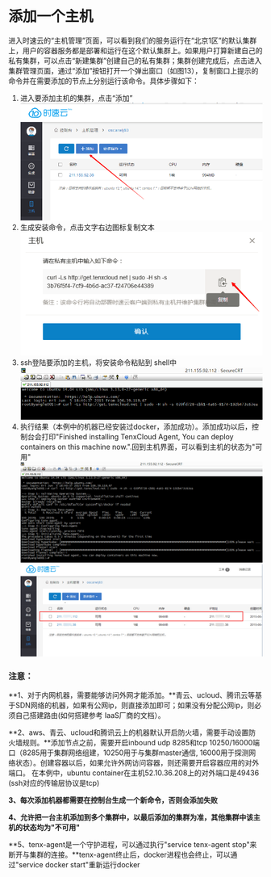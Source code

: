 # 添加一个主机
进入时速云的“主机管理”页面，可以看到我们的服务运行在“北京1区”的默认集群上，用户的容器服务都是部署和运行在这个默认集群上。如果用户打算新建自己的私有集群，可以点击“新建集群”创建自己的私有集群；集群创建完成后，点击进入集群管理页面，通过“添加”按钮打开一个弹出窗口（如图13），复制窗口上提示的命令并在需要添加的节点上分别运行该命令。具体步骤如下：

1. 进入要添加主机的集群，点击“添加”
![host1](/doc/v1/images/host/add-host-0.png)
2. 生成安装命令，点击文字右边图标复制文本
![host1](/doc/v1/images/host/add-host-1.png)
3. ssh登陆要添加的主机，将安装命令粘贴到 shell中
![host1](/doc/v1/images/host/add-host-2.png)
4. 执行结果（本例中的机器已经安装过docker，添加成功）。添加成功以后，控制台会打印"Finished installing TenxCloud Agent, You can deploy containers on this machine now.".回到主机界面，可以看到主机的状态为"可用"
![host1](/doc/v1/images/host/add-host-3.png)
![host1](/doc/v1/images/host/add-host-4.png)

### 注意：
**1、对于内网机器，需要能够访问外网才能添加。**青云、ucloud、腾讯云等基于SDN网络的机器，如果有公网ip，则直接添加即可；如果没有分配公网ip，则必须自己搭建路由(如何搭建参考 IaaS厂商的文档）。

**2、aws、青云、ucloud和腾讯云上的机器默认开启防火墙，需要手动设置防火墙规则。**添加节点之前，需要开启inbound udp 8285和tcp 10250/16000端口（8285用于集群网络组建，10250用于与集群master通信, 16000用于探测网络状态）。创建容器以后，如果允许外网访问容器，则还需要开启容器应用的对外端口。
在本例中，ubuntu container在主机52.10.36.208上的对外端口是49436 (ssh对应的传输层协议是tcp)

**3、每次添加机器都需要在控制台生成一个新命令，否则会添加失败**

**4、允许把一台主机添加到多个集群中，以最后添加的集群为准，其他集群中该主机的状态均为"不可用"**

**5、tenx-agent是一个守护进程，可以通过执行"service tenx-agent stop"来断开与集群的连接。**tenx-agent终止后，docker进程也会终止，可以通过"service docker start"重新运行docker